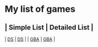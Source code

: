# My list of games  

| Simple List   | Detailed List  |
----------------------------------
| [DS](ds/ds_list.md) | [DS](ds/ds_info_games.md) |
| [GBA](gba/gba_list.md) | [GBA](gba/gba_info_games) |
